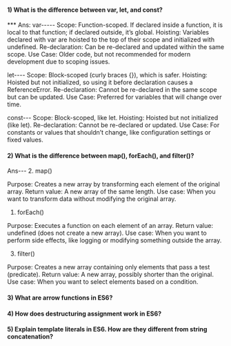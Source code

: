 


#### 1) What is the difference between var, let, and const?
*** Ans: 
 var-----
Scope: Function-scoped. If declared inside a function, it is local to that function; if declared outside, it’s global.
Hoisting: Variables declared with var are hoisted to the top of their scope and initialized with undefined.
Re-declaration: Can be re-declared and updated within the same scope.
Use Case: Older code, but not recommended for modern development due to scoping issues.

let----
Scope: Block-scoped (curly braces {}), which is safer.
Hoisting: Hoisted but not initialized, so using it before declaration causes a ReferenceError.
Re-declaration: Cannot be re-declared in the same scope but can be updated.
Use Case: Preferred for variables that will change over time.

const---
Scope: Block-scoped, like let.
Hoisting: Hoisted but not initialized (like let).
Re-declaration: Cannot be re-declared or updated.
Use Case: For constants or values that shouldn’t change, like configuration settings or fixed values.

#### 2) What is the difference between map(), forEach(), and filter()? 

Ans---
2. map()

Purpose: Creates a new array by transforming each element of the original array.
Return value: A new array of the same length.
Use case: When you want to transform data without modifying the original array.



1. forEach()

Purpose: Executes a function on each element of an array.
Return value: undefined (does not create a new array).
Use case: When you want to perform side effects, like logging or modifying something outside the array.

3. filter()

Purpose: Creates a new array containing only elements that pass a test (predicate).
Return value: A new array, possibly shorter than the original.
Use case: When you want to select elements based on a condition.

#### 3) What are arrow functions in ES6?

#### 4) How does destructuring assignment work in ES6?

#### 5) Explain template literals in ES6. How are they different from string concatenation?

